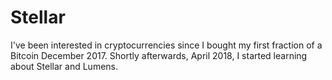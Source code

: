 # Stellar

I've been interested in cryptocurrencies since I bought my first fraction of a Bitcoin December 2017. Shortly afterwards, April 2018, I started learning about Stellar and Lumens.

